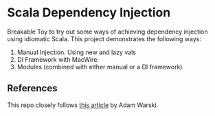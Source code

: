 # Scala Dependency Injection

Breakable Toy to try out some ways of achieving dependency injection using idiomatic Scala.
This project demonstrates the following ways:
1. Manual Injection. Using new and lazy vals
2. DI Framework with MacWire.
3. Modules (combined with either manual or a DI framework)

## References

This repo closely follows [this article](https://di-in-scala.github.io/) by Adam Warski.

